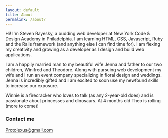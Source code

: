 ```yaml
---
layout: default
title: About
permalink: /about/
---
```


Hi! I'm Steven Rayesky, a budding web developer at New York Code
& Design Academy in Philadelphia. I am learning HTML, CSS, 
Javascript, Ruby and the Rails framework (and anything else I can find time for). I am flexing my 
creativity and growing as a developer as I design and build web applications.

I am a happily married man to my beautiful wife Jenna and father 
to our two children, Winifred and Theodore. Along with pursuing 
web development my wife and I run an event company specializing 
in floral design and weddings. Jenna is incredibly gifted and I 
am excited to soon use my newfound skills to increase our exposure.

Winnie is a firecracker who loves to talk (as any 2-year-old does) 
and is passionate about princesses and dinosaurs. At 4 months old 
Theo is rolling (more to come)!

### Contact me

[Protolexus@gmail.com](mailto:protolexus@gmail.com)